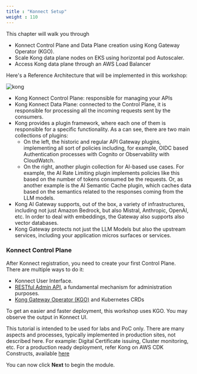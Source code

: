 ```yaml
---
title : "Konnect Setup"
weight : 110
---
```


This chapter will walk you through

* Konnect Control Plane and Data Plane creation using Kong Gateway Operator (KGO).
* Scale Kong data plane nodes on EKS using horizontal pod Autoscaler. 
* Access Kong data plane through an AWS Load Balancer

Here's a Reference Architecture that will be implemented in this workshop:

![kong](/static/images/ref_arch.png)

* Kong Konnect Control Plane: responsible for managing your APIs
* Kong Konnect Data Plane: connected to the Control Plane, it is responsible for processing all the incoming requests sent by the consumers.
* Kong provides a plugin framework, where each one of them is responsible for a specific functionality. As a can see, there are two main collections of plugins:
    *  On the left, the historic and regular API Gateway plugins, implementing all sort of policies including, for example, OIDC based Authentication processes with Cognito or Observability with CloudWatch.
    * On the right, another plugin collection for AI-based use cases. For example, the AI Rate Limiting plugin implements policies like this based on the number of tokens consumed be the requests. Or, as another example is the AI Semantic Cache plugin, which caches data based on the semantics related to the responses coming from the LLM models.
* Kong AI Gateway supports, out of the box, a variety of infrastructures, including not just Amazon Bedrock, but also Mistral, Anthropic, OpenAI, etc. In order to deal with embeddings, the Gateway also supports also vector databases.
* Kong Gateway protects not just the LLM Models but also the upstream services, including your application micros surfaces or services.

### Konnect Control Plane
After Konnect registration, you need to create your first Control Plane. There are multiple ways to do it:
* Konnect User Interface.
* [RESTful Admin API](https://docs.konghq.com/api/), a fundamental mechanism for administration purposes.
* [Kong Gateway Operator (KGO)](https://docs.konghq.com/gateway-operator/) and Kubernetes CRDs

To get an easier and faster deployment, this workshop uses KGO. You may observe the output in Konnect UI.

This tutorial is intended to be used for labs and PoC only. There are many aspects and processes, typically implemented in production sites, not described here. For example: Digital Certificate issuing, Cluster monitoring, etc. For a production ready deployment, refer Kong on AWS CDK Constructs, available [here](https://constructs.dev/search?q=kong&offset=0)

You can now click **Next** to begin the module.
